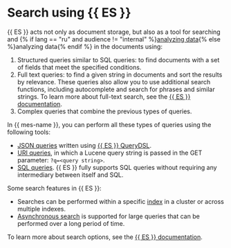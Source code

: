 # Search using {{ ES }}

{{ ES }} acts not only as document storage, but also as a tool for searching and {% if lang == "ru" and audience != "internal" %}[analyzing data](../../glossary/data-analytics.md){% else %}analyzing data{% endif %} in the documents using:

1. Structured queries similar to SQL queries: to find documents with a set of fields that meet the specified conditions.
1. Full text queries: to find a given string in documents and sort the results by relevance. These queries also allow you to use additional search functions, including autocomplete and search for phrases and similar strings. To learn more about full-text search, see the [{{ ES }} documentation](https://www.elastic.co/guide/en/elasticsearch/reference/current/analysis-overview.html).
1. Complex queries that combine the previous types of queries.

In {{ mes-name }}, you can perform all these types of queries using the following tools:

- [JSON queries](https://www.elastic.co/guide/en/elasticsearch/reference/current/search-search.html) written using [{{ ES }} QueryDSL](https://www.elastic.co/guide/en/elasticsearch/reference/current/query-dsl.html).
- [URI queries](https://www.elastic.co/guide/en/elasticsearch/reference/6.8/search-uri-request.html), in which a Lucene query string is passed in the GET parameter: `?q=<query string>`.
- [SQL queries](https://www.elastic.co/guide/en/elasticsearch/reference/current/sql-overview.html). {{ ES }} fully supports SQL queries without requiring any intermediary between itself and SQL.

Some search features in {{ ES }}:

- Searches can be performed within a specific [index](indexing.md) in a cluster or across multiple indexes.
- [Asynchronous search](https://www.elastic.co/guide/en/elasticsearch/reference/current/async-search-intro.html) is supported for large queries that can be performed over a long period of time.

To learn more about search options, see the [{{ ES }} documentation](https://www.elastic.co/guide/en/elasticsearch/reference/current/search-your-data.html).

